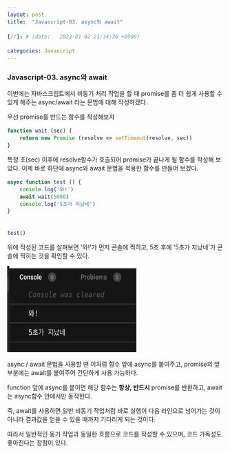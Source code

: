 ```yaml
---
layout: post
title:  "Javascript-03. async와 await"

[//]: # (date:   2023-01-02 21:34:36 +0900)

categories: Javascript
---
```


[//]: # (<h1>Introduction</h1>)

<h3>Javascript-03. async와 await</h3>

이번에는 자바스크립트에서 비동기 처리 작업을 할 때 promise를 좀 더 쉽게 사용할 수 있게 해주는 async/await 라는 문법에 대해 작성하겠다.<br />

우선 promise를 만드는 함수를 작성해보자

```javascript
function wait (sec) {
    return new Promise (resolve => setTimeout(resolve, sec))
}
```
특정 초(sec) 이후에 resolve함수가 호출되어 promise가 끝나게 될 함수를 작성해 보았다.
이제 바로 하단에 async와 await 문법을 적용한 함수를 만들어 보겠다.

```javascript
async function test () {
    console.log('와!')
    await wait(5000)
    console.log('5초가 지났네')
}


test()

```

위에 작성된 코드를 살펴보면 '와!'가 먼저 콘솔에 찍히고, 5초 후에 '5초가 지났네'가 콘솔에 찍히는 것을 확인할 수 있다.

<img src="/assets/javascript-03/javascript-03.png" height="200" width="300" >



async / await 문법을 사용할 땐 이처럼 함수 앞에 async를 붙여주고, promise의 앞부분에는 await를 붙여주어 간단하게 사용 가능하다.



function 앞에 async를 붙이면 해당 함수는 **항상, 반드시** promise를 반환하고,
await는 async함수 안에서만 동작한다.

즉, await를 사용하면 일반 비동기 작업처럼 바로 실행이 다음 라인으로 넘어가는 것이 아니라 결과값을 얻을 수 있을 때까지 기다리게 되는 것이다.

따라서 일반적인 동기 작업과 동일한 흐름으로 코드를 작성할 수 있으며, 코드 가독성도 좋아진다는 장점이 있다.

